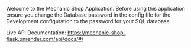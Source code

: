 Welcome to the Mechanic Shop Application. Before using this application ensure you change the Database password in the config file for the Development configuration to the password for your SQL database

Live API Documentation: https://mechanic-shop-flask.onrender.com/api/docs/#/
